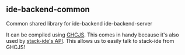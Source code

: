 ## ide-backend-common

Common shared library for ide-backend ide-backend-server

It can be compiled using [GHCJS](https://github.com/ghcjs/ghcjs).
This comes in handy because it's also used by
[stack-ide's API](https://github.com/commercialhaskell/stack-ide/tree/master/stack-ide-api).
This allows us to easily talk to stack-ide from GHCJS!
